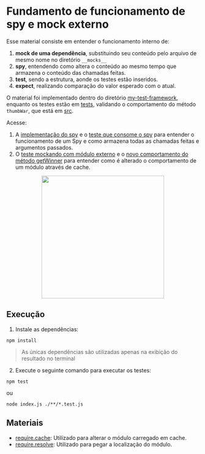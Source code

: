 # Fundamento de funcionamento de spy e mock externo

Esse material consiste em entender o funcionamento interno de:
1. **mock de uma dependência**, substituindo seu conteúdo pelo arquivo de mesmo nome no diretório `__mocks__`
1. **spy**, entendendo como altera o conteúdo ao mesmo tempo que armazena o conteúdo das chamadas feitas.
1. **test**, sendo a estrutura, aonde os testes estão inseridos.
1. **expect**, realizando comparação do valor esperado com o atual.

O material foi implementado dentro do diretório [my-test-framework](./my-test-framework), enquanto os testes estão em [tests](./tests), validando o comportamento do método `thumbWar`, que está em [src](./src).

Acesse:
1. A [implementação do spy](./my-test-framework/spy.js) e o [teste que consome o spy](./tests/spy.test.js) para entender o funcionamento de um Spy e como armazena todas as chamadas feitas e argumentos passados.
1. O [teste mockando com módulo externo](./tests/external-mock-module.test.js) e o [novo comportamento do método getWinner](./tests/__mocks__/utils.js) para entender como é alterado o comportamento de um módulo através de cache.

<p align="center">
 <img src="https://user-images.githubusercontent.com/29241659/115166427-6d523580-a089-11eb-872c-3ebc26ab15d9.png" height="320">
</p>

## Execução

1. Instale as dependências:
```
npm install
```

> As únicas dependências são utilizadas apenas na exibição do resultado no terminal

2. Execute o seguinte comando para executar os testes:

```
npm test
```
ou
```
node index.js ./**/*.test.js
```

## Materiais

- [require.cache](https://nodejs.org/api/modules.html#modules_require_cache): Utilizado para alterar o módulo carregado em cache.
- [require.resolve](https://nodejs.org/api/modules.html#modules_require_resolve_request_options): Utilizado para pegar a localização do módulo.
